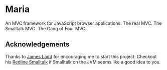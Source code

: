 Maria
=====

An MVC framework for JavaScript browser applications. The real MVC. The Smalltalk MVC. The Gang of Four MVC. 

Acknowledgements
----------------

Thanks to [James Ladd](http://jamesladdcode.com/) for encouraging me to start this project. Checkout his [Redline Smalltalk](http://www.redline.st/) if Smalltalk on the JVM seems like a good idea to you.
